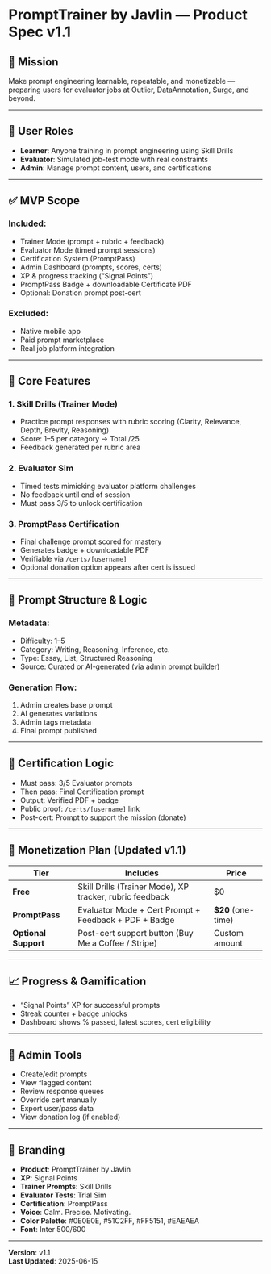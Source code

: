 # PromptTrainer by Javlin — Product Spec v1.1

## 🧠 Mission
Make prompt engineering learnable, repeatable, and monetizable — preparing users for evaluator jobs at Outlier, DataAnnotation, Surge, and beyond.

---

## 👤 User Roles

- **Learner**: Anyone training in prompt engineering using Skill Drills
- **Evaluator**: Simulated job-test mode with real constraints
- **Admin**: Manage prompt content, users, and certifications

---

## ✅ MVP Scope

### Included:
- Trainer Mode (prompt + rubric + feedback)
- Evaluator Mode (timed prompt sessions)
- Certification System (PromptPass)
- Admin Dashboard (prompts, scores, certs)
- XP & progress tracking (“Signal Points”)
- PromptPass Badge + downloadable Certificate PDF
- Optional: Donation prompt post-cert

### Excluded:
- Native mobile app
- Paid prompt marketplace
- Real job platform integration

---

## 🎯 Core Features

### 1. Skill Drills (Trainer Mode)
- Practice prompt responses with rubric scoring (Clarity, Relevance, Depth, Brevity, Reasoning)
- Score: 1–5 per category → Total /25
- Feedback generated per rubric area

### 2. Evaluator Sim
- Timed tests mimicking evaluator platform challenges
- No feedback until end of session
- Must pass 3/5 to unlock certification

### 3. PromptPass Certification
- Final challenge prompt scored for mastery
- Generates badge + downloadable PDF
- Verifiable via `/certs/[username]`
- Optional donation option appears after cert is issued

---

## 🧪 Prompt Structure & Logic

### Metadata:
- Difficulty: 1–5
- Category: Writing, Reasoning, Inference, etc.
- Type: Essay, List, Structured Reasoning
- Source: Curated or AI-generated (via admin prompt builder)

### Generation Flow:
1. Admin creates base prompt
2. AI generates variations
3. Admin tags metadata
4. Final prompt published

---

## 🧾 Certification Logic

- Must pass: 3/5 Evaluator prompts
- Then pass: Final Certification prompt
- Output: Verified PDF + badge
- Public proof: `/certs/[username]` link
- Post-cert: Prompt to support the mission (donate)

---

## 💸 Monetization Plan (Updated v1.1)

| Tier             | Includes                                                       | Price  |
|------------------|----------------------------------------------------------------|--------|
| **Free**         | Skill Drills (Trainer Mode), XP tracker, rubric feedback       | $0     |
| **PromptPass**   | Evaluator Mode + Cert Prompt + Feedback + PDF + Badge          | **$20** (one-time) |
| **Optional Support** | Post-cert support button (Buy Me a Coffee / Stripe)            | Custom amount |

---

## 📈 Progress & Gamification

- “Signal Points” XP for successful prompts
- Streak counter + badge unlocks
- Dashboard shows % passed, latest scores, cert eligibility

---

## 🔐 Admin Tools

- Create/edit prompts
- View flagged content
- Review response queues
- Override cert manually
- Export user/pass data
- View donation log (if enabled)

---

## 🧭 Branding

- **Product**: PromptTrainer by Javlin
- **XP**: Signal Points
- **Trainer Prompts**: Skill Drills
- **Evaluator Tests**: Trial Sim
- **Certification**: PromptPass
- **Voice**: Calm. Precise. Motivating.
- **Color Palette**: #0E0E0E, #51C2FF, #FF5151, #EAEAEA
- **Font**: Inter 500/600

---

**Version**: v1.1  
**Last Updated**: 2025-06-15